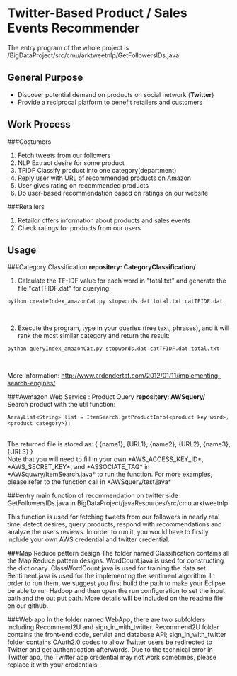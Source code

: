 Twitter-Based Product / Sales Events Recommender
========================



The entry program of the whole project is /BigDataProject/src/cmu/arktweetnlp/GetFollowersIDs.java



## General Purpose
*  Discover potential demand on products on social network (**Twitter**)
*  Provide a reciprocal platform to benefit retailers and customers

## Work Process
###Costumers
   1.  Fetch tweets from our followers 
   2.  NLP Extract desire for some product
   3.  TFIDF Classify product into one category(department)
   4.  Reply user with URL of recommended products on Amazon
   5.  User gives rating on recommended products
   6.  Do user-based recommendation based on ratings on our website

###Retailers
   1.  Retailor offers information about products and sales events
   2.  Check ratings for products from our users

## Usage
###Category Classification
   **repositery: CategoryClassification/<br>**
   1)  Calculate the TF-IDF value for each word in "total.txt" and generate the file "catTFIDF.dat" for querying:<br>
```
python createIndex_amazonCat.py stopwords.dat total.txt catTFIDF.dat
```
<br>


   2) Execute the program, type in your queries (free text, phrases), and it will rank the most similar category and return the result:<br>
```
python queryIndex_amazonCat.py stopwords.dat catTFIDF.dat total.txt
```
<br>
  

   More Information: http://www.ardendertat.com/2012/01/11/implementing-search-engines/

###Awmazon Web Service : Product Query
   **repositery: AWSquery/<br>**
Search product with the util function:
```
ArrayList<String> list = ItemSearch.getProductInfo(<product key word>, <product category>);
```
<br>
 The returned file is stored as: { {name1}, {URL1}, {name2}, {URL2}, {name3}, {URL3} }<br>  Note that you will need to fill in your own *AWS_ACCESS_KEY_ID*, *AWS_SECRET_KEY*, and *ASSOCIATE_TAG* in *AWSquwry/ItemSearch.java* to run the function. For more examples, please refer to the function call in *AWSquery/test.java*<br>

###entry main function of recommendation on twitter side
GetFollowersIDs.java in BigDataProject/javaResources/src/cmu.arktweetnlp

This function is used for fetching tweets from our followers in nearly real time, detect desires, query products, respond with recommendations and analyze the users reviews. In order to run it, you would have to firstly include your own AWS credential and twitter credential. 
   
###Map Reduce pattern design
The folder named Classification contains all the Map Reduce pattern designs. WordCount.java is used for constructing the dictionary. ClassWordCount.java is used for training the data set.  Sentiment.java is used for the implementing the sentiment algorithm. In order to run them, we suggest you first build the path to make your Eclipse be able to run Hadoop and then open the run configuration to set the input path and the out put path. More details will be included on the readme file on our github.

###Web app
In the folder named WebApp, there are two subfolders including Recommend2U and sign_in_with_twitter. Recommend2U folder contains the front-end code, servlet and database API; sign_in_with_twitter folder contains OAuth2.0 codes to allow Twitter users be redirected to Twitter and get authentication afterwards. Due to the technical error in Twitter app, the Twitter app credential may not work sometimes, please replace it with your credentials


